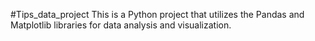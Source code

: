 #Tips_data_project
This is a Python project that utilizes the Pandas and Matplotlib libraries for data analysis and visualization.
